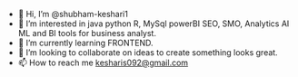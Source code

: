 - 👋 Hi, I’m @shubham-keshari1
- 👀 I’m interested in java python R, MySql powerBI SEO, SMO, Analytics AI ML and BI tools for business analyst.
- 🌱 I’m currently learning FRONTEND.
- 💞️ I’m looking to collaborate on ideas to create something looks great.
- 📫 How to reach me kesharis092@gmail.com

<!---
shubham-keshari1/shubham-keshari1 is a ✨ special ✨ repository because its `README.md` (this file) appears on your GitHub profile.
You can click the Preview link to take a look at your changes.
--->
